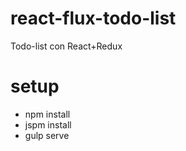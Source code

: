 # react-flux-todo-list
Todo-list con React+Redux

# setup

* npm install
* jspm install
* gulp serve
